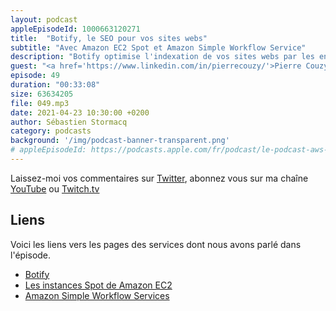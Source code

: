 ```yaml
---
layout: podcast
appleEpisodeId: 1000663120271
title:  "Botify, le SEO pour vos sites webs"
subtitle: "Avec Amazon EC2 Spot et Amazon Simple Workflow Service"
description: "Botify optimise l'indexation de vos sites webs par les engins de recherche. En crawlant votre site et appliquant des traitements sur la donnée, le but est de rendre votre site à gros traffic visible de Google.  Savez-vous que Google n'indexe que 30-40% de votre site ? Botify s'assure que les parties relevantes de votre site soient correctement indexées.  FNAC, GitHub, GlassDoor, Expedia font partie des sites qui utilisent cette technologie. Comment ca marche ? Comment Botify utilise les technologies AWS à cette fin ? On parle de Amazon EC2 spot instances et de Amazon Simple Workflow Service, entre autres."
guest: "<a href='https://www.linkedin.com/in/pierrecouzy/'>Pierre Couzy</a>, CTO, Botify, et <a href='https://www.linkedin.com/in/guillaumedauvin/'>Guillaume Dauvin</a>, Sr Infrastructure Engineer, Botify"
episode: 49
duration: "00:33:08"
size: 63634205
file: 049.mp3
date: 2021-04-23 10:30:00 +0200
author: Sébastien Stormacq
category: podcasts
background: '/img/podcast-banner-transparent.png'
# appleEpisodeId: https://podcasts.apple.com/fr/podcast/le-podcast-aws-en-français/id1452118442
---
```


Laissez-moi vos commentaires sur [Twitter](https://twitter.com/sebsto), abonnez vous sur ma chaîne [YouTube](https://www.youtube.com/sebsto) ou [Twitch.tv](https://www.twitch.tv/sebAWS)

## Liens

Voici les liens vers les pages des services dont nous avons parlé dans l'épisode.

- [Botify](https://www.botify.com/)
- [Les instances Spot de Amazon EC2](https://aws.amazon.com/fr/ec2/spot)
- [Amazon Simple Workflow Services](https://aws.amazon.com/fr/swf/?nc1=h_ls)